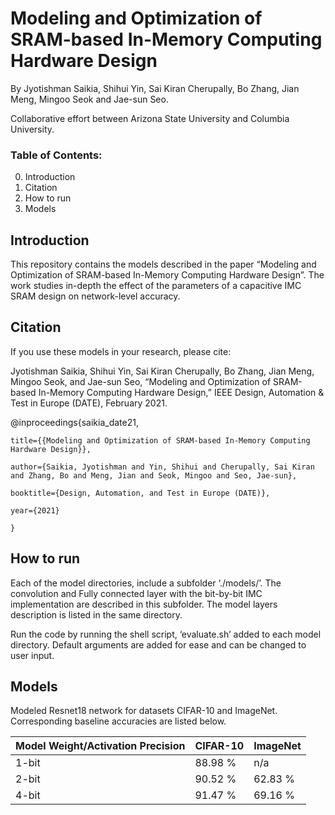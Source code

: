 # Modeling and Optimization of SRAM-based In-Memory Computing Hardware Design
By Jyotishman Saikia, Shihui Yin, Sai Kiran Cherupally, Bo Zhang, Jian Meng, Mingoo Seok and Jae-sun Seo.

Collaborative effort between Arizona State University  and Columbia University.



### Table of Contents:  

0.	Introduction
1.	Citation
2.	How to run
3.	Models

## Introduction

This repository contains the models described in the paper “Modeling and Optimization of SRAM-based In-Memory Computing Hardware Design”. The work studies in-depth the effect of the parameters of a capacitive IMC SRAM design on network-level accuracy.

## Citation
If you use these models in your research, please cite:

Jyotishman Saikia, Shihui Yin, Sai Kiran Cherupally, Bo Zhang, Jian Meng, Mingoo Seok, and Jae-sun Seo, “Modeling and Optimization of SRAM-based In-Memory Computing Hardware Design,” IEEE Design, Automation & Test in Europe (DATE), February 2021.


@inproceedings{saikia_date21,
  
	title={{Modeling and Optimization of SRAM-based In-Memory Computing Hardware Design}},
  
	author={Saikia, Jyotishman and Yin, Shihui and Cherupally, Sai Kiran and Zhang, Bo and Meng, Jian and Seok, Mingoo and Seo, Jae-sun},
  
	booktitle={Design, Automation, and Test in Europe (DATE)},
  
	year={2021}
  
	}

## How to run

Each of the model directories, include a subfolder ‘./models/’. The convolution and Fully connected layer with the bit-by-bit IMC implementation are described in this subfolder. The model layers description is listed in the same directory.


Run the code by running the shell script, ‘evaluate.sh’ added to each model directory. Default arguments are added for ease and can be changed to user input. 

## Models

Modeled Resnet18 network for datasets CIFAR-10 and ImageNet. Corresponding baseline accuracies are listed below.

Model Weight/Activation Precision   |    CIFAR-10   |     ImageNet
------------------------------------|---------------|---------------
1-bit |  88.98 % |   n/a
2-bit |  90.52 % |  62.83 %
4-bit |  91.47 % |  69.16 %
